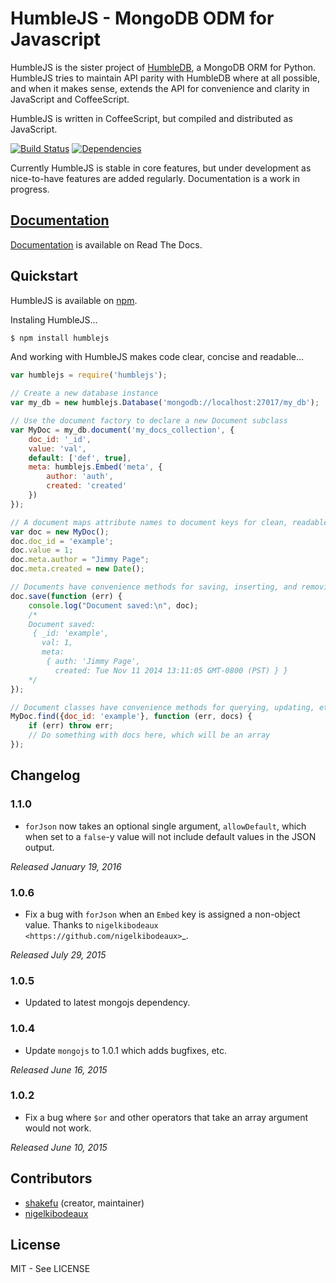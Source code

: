 # HumbleJS - MongoDB ODM for Javascript

HumbleJS is the sister project of [HumbleDB](http://humbledb.readthedocs.org/),
a MongoDB ORM for Python. HumbleJS tries to maintain API parity with HumbleDB
where at all possible, and when it makes sense, extends the API for convenience
and clarity in JavaScript and CoffeeScript.

HumbleJS is written in CoffeeScript, but compiled and distributed as
JavaScript.

[![Build Status](https://travis-ci.org/aboutdotme/humblejs.svg?branch=master)](https://travis-ci.org/aboutdotme/humblejs)
[![Dependencies](https://david-dm.org/aboutdotme/humblejs.svg)](https://david-dm.org/aboutdotme/humblejs)

Currently HumbleJS is stable in core features, but under development as
nice-to-have features are added regularly. Documentation is a work in progress.

## [Documentation](http://humblejs.readthedocs.org)

[Documentation](http://humblejs.readthedocs.org) is available on Read The Docs.

## Quickstart

HumbleJS is available on [npm](https://www.npmjs.org/package/humblejs).

Instaling HumbleJS...

```bash
$ npm install humblejs
```

And working with HumbleJS makes code clear, concise and readable...

```javascript
var humblejs = require('humblejs');

// Create a new database instance
var my_db = new humblejs.Database('mongodb://localhost:27017/my_db');

// Use the document factory to declare a new Document subclass
var MyDoc = my_db.document('my_docs_collection', {
    doc_id: '_id',
    value: 'val',
    default: ['def', true],
    meta: humblejs.Embed('meta', {
        author: 'auth',
        created: 'created'
    })
});

// A document maps attribute names to document keys for clean, readable code
var doc = new MyDoc();
doc.doc_id = 'example';
doc.value = 1;
doc.meta.author = "Jimmy Page";
doc.meta.created = new Date();

// Documents have convenience methods for saving, inserting, and removing
doc.save(function (err) {
    console.log("Document saved:\n", doc);
    /*
    Document saved:
     { _id: 'example',
       val: 1,
       meta:
        { auth: 'Jimmy Page',
          created: Tue Nov 11 2014 13:11:05 GMT-0800 (PST) } }
    */
});

// Document classes have convenience methods for querying, updating, etc.
MyDoc.find({doc_id: 'example'}, function (err, docs) {
    if (err) throw err;
    // Do something with docs here, which will be an array
});
```

## Changelog

### 1.1.0

* `forJson` now takes an optional single argument, `allowDefault`, which when
  set to a `false`-y value will not include default values in the JSON output.

*Released January 19, 2016*

### 1.0.6

* Fix a bug with `forJson` when an `Embed` key is assigned a non-object value.
  Thanks to `nigelkibodeaux <https://github.com/nigelkibodeaux>`_.

*Released July 29, 2015*

### 1.0.5

* Updated to latest mongojs dependency.

### 1.0.4

* Update `mongojs` to 1.0.1 which adds bugfixes, etc.

*Released June 16, 2015*

### 1.0.2

* Fix a bug where `$or` and other operators that take an array argument would
  not work.

*Released June 10, 2015*


## Contributors

* [shakefu](https://github.com/shakefu>) (creator, maintainer)
* [nigelkibodeaux](https://github.com/nigelkibodeaux>)

## License

MIT - See LICENSE

